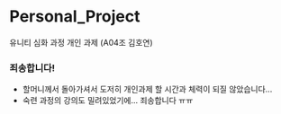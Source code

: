 # Personal_Project
유니티 심화 과정 개인 과제
(A04조 김호연)

### 죄송합니다!
- 할머니께서 돌아가셔서 도저히 개인과제 할 시간과 체력이 되질 않았습니다...
- 숙련 과정의 강의도 밀려있었기에... 죄송합니다 ㅠㅠ
